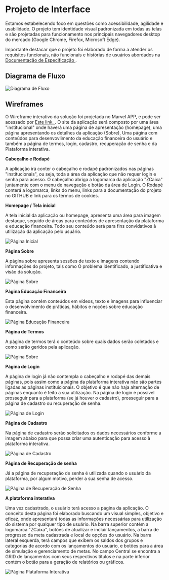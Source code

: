 
# Projeto de Interface

Estamos estabelecendo foco em questões como acessibilidade, agilidade e usabilidade. O projeto tem identidade visual padronizada em todas as telas e são projetadas para funcionamento nos principais navegadores desktop do mercado (Google Chrome, Firefox, Microsoft Edge).

Importante destacar que  o projeto foi elaborado de forma a atender os requisitos funcionais, não funcionais e histórias de usuários abordados na <a href="https://github.com/ICEI-PUC-Minas-PMV-ADS/pmv-ads-2022-2-e2-proj-int-t4-controle-financeiro/blob/9cfc29228317e3ac74c535ec5ab7e9d08bdfcb05/docs/02-Especifica%C3%A7%C3%A3o%20do%20Projeto.md"> Documentação de Especificação </a>.


## Diagrama de Fluxo

![Diagrama de Fluxo](img/DiagramaFluxo.png)

## Wireframes

O Wireframe interativo da solução foi projetada no Marvel APP, e pode ser acessado por <a href="https://marvelapp.com/prototype/81dga60"> Este link. </a>.
O site da aplicação será composto por uma área "institucional" onde haverá uma página de apresentação (homepage), uma página apresentando os detalhes da aplicação (Sobre), Uma página com conteúdos para desenvovlimento da educação financeira do usuário e também a página de termos, login, cadastro, recuperação de senha e da Plataforma interativa. 

**Cabeçalho e Rodapé**

A aplicação irá conter o cabeçalho e rodapé padronizados nas páginas "institucionais", ou seja, toda a área da aplicação que não requer login e senha para acesso.
O cabeçalho abriga a logomarca da aplicação "ZCaixa" juntamente com o menu de navegação e botão da área de Login. 
O Rodapé conterá a logomarca, links do menu, links para a documentação do projeto no GITHUB e link para os termos de cookies.

**Homepage / Tela inicial**

A tela inicial da aplicação ou homepage, apresenta uma área para imagem destaque, seguido de áreas para conteúdos de apresentação da plataforma e educação financeira.
Todo seu conteúdo será para fins convidativos à utilização da aplicação pelo usuário.

![Página Inicial](img/Wire-Homepage.png)

**Página Sobre** 

A página sobre apresenta sessões de texto e imagens contendo informações do projeto, tais como O problema identificado, a justificativa e visão da solução. 

![Página Sobre](img/Wire-Sobre.png)

**Página Educação Financeira**

Esta página contém conteúdos em vídeos, texto e imagens para influenciar o desenvolvimento de práticas, hábitos e noções sobre educação financeira.

![Página Educação Financeira](img/Wire-Educação.png)

**Página de Termos** 

A página de termos terá o conteúdo sobre quais dados serão coletados e como serão geridos pela aplicação.

![Página Sobre](img/Wire-Termos.png)

**Página de Login** 

A página de login já não contempla o cabeçalho e rodapé das demais páginas, pois assim como a página da plataforma interativa não são partes ligadas as páginas instituicionais. O objetivo é que não haja alternação de páginas enquanto é feito a sua utilização. Na página de login é possível prosseguir para a plataforma (se já houver o cadastro), prosseguir para a página de cadastro ou recuperação de senha.

![Página de Login](img/Wire-Login2.png)

**Página de Cadastro**

Na página de cadastro serão solicitados os dados necessários conforme a imagem abaixo para que possa criar uma autenticação para acesso à plataforma interativa.

![Página de Cadastro](img/Wire-Cadastro2.png)

**Página de Recuperação de senha**

Já a página de recuperação de senha é utilizada quando o usuário da plataforma, por algum motivo, perder a sua senha de acesso.

![Página de Recuperação de Senha](img/Wire-Senha.png)


**A plataforma interativa**

Uma vez cadastrado, o usuário terá acesso a página da aplicação. 
O conceito desta página foi elaborado buscando um visual simples, objetivo e eficaz, onde apresentará todas as informações necessárias para utilização do sistema por qualquer tipo de usuário.
Na barra superior contém a logomarca "ZCaixa", botões de atualizar e incluir lançamentos, a barra de progresso da meta cadastrada e local de opções do usuário.
Na barra lateral esquerda, terá campos que exibem os saldos dos grupos e categorias de acordo com os lançamentos do usuário, e botões para a área de simulação e gerenciamento de metas.
No campo Central se encontra a GRID de lançamentos com seus respectivos títulos e na parte inferior contém o botão para a geração de relatórios ou gráficos.

![Página Plataforma Interativa](img/Wire-Plataforma.png)
